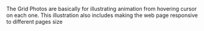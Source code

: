 The Grid Photos are basically for illustrating animation from hovering cursor on each one.
This illustration also includes making the web page responsive to different pages size

